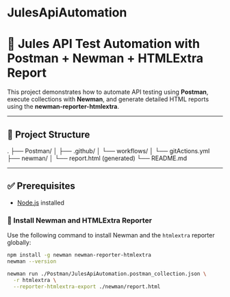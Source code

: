 # JulesApiAutomation

# 🚀 Jules API Test Automation with Postman + Newman + HTMLExtra Report

This project demonstrates how to automate API testing using **Postman**, execute collections with **Newman**, and generate detailed HTML reports using the **newman-reporter-htmlextra**.

---

## 📂 Project Structure

. ├── Postman/ │ ├── .github/ │ └── workflows/ │ └── gitActions.yml ├── newman/ │ └── report.html (generated) └── README.md


---

## ✅ Prerequisites

- [Node.js](https://nodejs.org/) installed

### 🔧 Install Newman and HTMLExtra Reporter

Use the following command to install Newman and the `htmlextra` reporter globally:

```bash
npm install -g newman newman-reporter-htmlextra
newman --version

newman run ./Postman/JulesApiAutomation.postman_collection.json \
  -r htmlextra \
  --reporter-htmlextra-export ./newman/report.html
